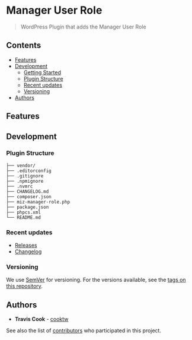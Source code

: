 # Manager User Role

> WordPress Plugin that adds the Manager User Role

## Contents <!-- omit in toc -->

- [Features](#features)
- [Development](#development)
  - [Getting Started](#getting-started)
  - [Plugin Structure](#Plugin-structure)
  - [Recent updates](#recent-updates)
  - [Versioning](#versioning)
- [Authors](#authors)

## Features

## Development

### Plugin Structure

```
├── vendor/
├── .editorconfig
├── .gitignore
├── .npmignore
├── .nvmrc
├── CHANGELOG.md
├── composer.json
├── miz-manager-role.php
├── package.json
├── phpcs.xml
└── README.md
```

### Recent updates

- [Releases][miz-manager-role-releases]
- [Changelog][miz-manager-role-changelog]

### Versioning

We use [SemVer](http://semver.org/) for versioning. For the versions available, see the [tags on this repository][miz-manager-role-tags].

## Authors

- **Travis Cook** - [cooktw](https://gitlab.com/cooktw)

See also the list of [contributors][miz-manager-role-contributors] who participated in this project.

[miz-manager-role-releases]: https://gitlab.com/university-of-missouri/mizzou-digital/wordpress/wp-plugins/miz-manager-role/-/releases
[miz-manager-role-tags]: hhttps://gitlab.com/university-of-missouri/mizzou-digital/wordpress/wp-plugins/miz-manager-role/-/tags
[miz-manager-role-changelog]: https://gitlab.com/university-of-missouri/mizzou-digital/wordpress/wp-plugins/miz-manager-role/-/blob/main/CHANGELOG.md
[miz-manager-role-contributors]: https://gitlab.com/university-of-missouri/mizzou-digital/wordpress/wp-plugins/miz-manager-role/-/graphs/main
